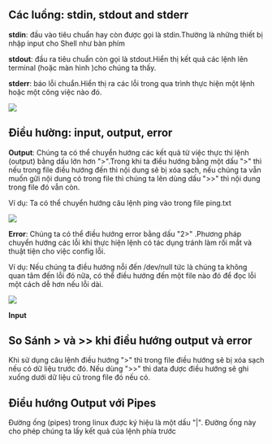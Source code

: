 ## Các luồng: stdin, stdout and stderr

**stdin**: đầu vào tiêu chuẩn hay còn được gọi là stdin.Thường là những thiết bị nhập input cho Shell như bàn phím

**stdout**: đầu ra tiêu chuẩn còn gọi là stdout.Hiển thị kết quả các lệnh lên terminal (hoặc màn hình )cho chúng ta thấy.

**stderr**: báo lỗi chuẩn.Hiển thị ra các lỗi trong qua trình thực hiện một lệnh hoặc một công việc nào đó.

<img src="https://echip.pro/wp-content/uploads/2016/10/Screenshot-from-2016-10-17-11-27-59.png">

## Điều hường: input, output, error

**Output**: Chúng ta có thể chuyển hướng các kết quả từ việc thực thi lệnh (output) bằng dấu lớn hơn ">".Trong khi ta điều hướng bằng một dấu ">" thì nếu trong file điều hướng đến thì nội dung sẽ bị xóa sạch, nếu chúng ta vẫn muốn gữi nội dung có trong file thì chúng ta lên dùng dấu ">>" thì nội dung trong file đó vẫn còn.

Ví dụ: Ta có thể chuyển hướng câu lệnh ping vào trong file ping.txt

<img src="https://i.imgur.com/GTuLF6g.png">

**Error**: Chúng ta có thể điều hướng error bằng dấu "2>" .Phương pháp chuyển hướng các lỗi khi thực hiện lệnh có tác dụng tránh làm rối mắt và thuật tiện cho việc config lỗi.

Ví dụ: Nếu chúng ta điều hướng nỗi đến /dev/null tức là chúng ta không quan tâm đến lỗi đó nữa, có thể điều hướng đến một file nào đó để đọc lỗi một cách dễ hơn nếu lỗi dài.

<img src="https://i.imgur.com/oBAXRGE.png">

**Input**

## So Sánh > và >> khi điều hướng output và error

Khi sử dụng câu lệnh điều hướng ">" thì trong file điều hướng sẽ bị xóa sạch nếu có dữ liệu trước đó. Nếu dùng ">>" thì data được điều hướng sẽ ghi xuống dưới dữ liệu cũ trong file đó nếu có.

## Điều hướng Output với Pipes

Đường ống (pipes) trong linux được ký hiệu là một dấu "|". Đường ống này cho phép chúng ta lấy kết quả  của lệnh phía trước 
